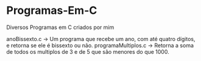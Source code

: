 # Programas-Em-C
Diversos Programas em C criados por mim

anoBissexto.c -> Um programa que recebe um ano, com até quatro dígitos, e retorna se ele é bissexto ou não.
programaMultiplos.c -> Retorna a soma de todos os multiplos de 3 e de 5 que são menores do que 1000.
